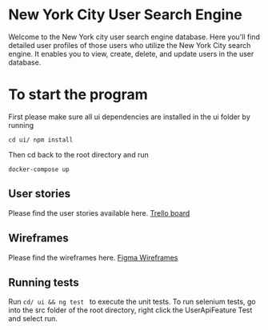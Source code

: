 # New York City User Search Engine

Welcome to the New York city user search engine database.  Here you'll find detailed user profiles of those users who utilize the New York City search engine.  It enables you to view, create, delete, and update users in the user database.


# To start the program
First please make sure all ui dependencies are installed in the ui folder by running

    cd ui/ npm install
Then cd back to the root directory and run 

    docker-compose up


## User stories

Please find the user stories available here.
[Trello board](https://trello.com/b/zvb6XzFB/project-3-ga)


## Wireframes

Please find the wireframes here.
[Figma Wireframes](https://www.figma.com/file/PnFhQzeJRXWbrRzrMwcpSMFf/GA-Project-3)


## Running tests

Run `cd/ ui && ng test ` to execute the unit tests.
To run selenium tests, go into the src folder of the root directory, right click the UserApiFeature Test and select run.